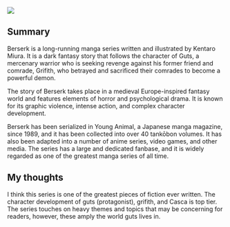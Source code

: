 ![](https://images.squarespace-cdn.com/content/v1/57825361440243db4a4b7830/1649913264568-A7741UOKA32H9W53N2WZ/yck5pgoudbuw_sjiz62z2u8nta-06bkv_66gcq_byom.jpeg?format=2500w)
## Summary
Berserk is a long-running manga series written and illustrated by Kentaro Miura. It is a dark fantasy story that follows the character of Guts, a mercenary warrior who is seeking revenge against his former friend and comrade, Grifith, who betrayed and sacrificed their comrades to become a powerful demon.

The story of Berserk takes place in a medieval Europe-inspired fantasy world and features elements of horror and psychological drama. It is known for its graphic violence, intense action, and complex character development.

Berserk has been serialized in Young Animal, a Japanese manga magazine, since 1989, and it has been collected into over 40 tankōbon volumes. It has also been adapted into a number of anime series, video games, and other media. The series has a large and dedicated fanbase, and it is widely regarded as one of the greatest manga series of all time.

## My thoughts
I think this series is one of the greatest pieces of fiction ever written. The character development of guts (protagonist), grifith, and Casca is top tier. The series touches on heavy themes and topics that may be concerning for readers, however, these amply the world guts lives in. 